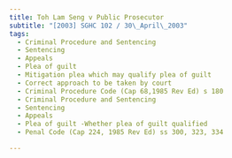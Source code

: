 ```yaml
---
title: Toh Lam Seng v Public Prosecutor 
subtitle: "[2003] SGHC 102 / 30\_April\_2003"
tags:
  - Criminal Procedure and Sentencing
  - Sentencing
  - Appeals
  - Plea of guilt
  - Mitigation plea which may qualify plea of guilt
  - Correct approach to be taken by court
  - Criminal Procedure Code (Cap 68,1985 Rev Ed) s 180
  - Criminal Procedure and Sentencing
  - Sentencing
  - Appeals
  - Plea of guilt -Whether plea of guilt qualified
  - Penal Code (Cap 224, 1985 Rev Ed) ss 300, 323, 334

---
```


